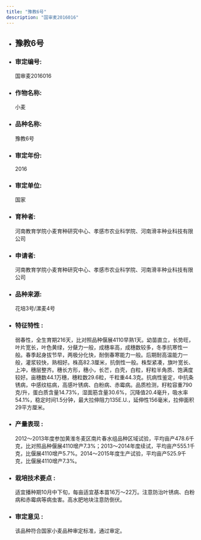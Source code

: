 ```yaml
---
title: "豫教6号"
description: "国审麦2016016"
---
```

* ## 豫教6号
* ###  审定编号:  
   国审麦2016016

*  ### 作物名称:  
   小麦

*   ###  品种名称: 
    豫教6号

*   ### 审定年份: 
    2016

*   ### 审定单位:  
    国家

*   ### 育种者:  
    河南教育学院小麦育种研究中心、孝感市农业科学院、河南滑丰种业科技有限公司

*   ### 申请者:  
    河南教育学院小麦育种研究中心、孝感市农业科学院、河南滑丰种业科技有限公司

*   ### 品种来源:  
    花培3号/漯麦4号

*   ### 特征特性 : 
    弱春性，全生育期216天，比对照品种偃展4110早熟1天。幼苗直立，长势旺，叶片宽长，叶色黄绿，分蘖力一般，成穗率高，成穗数较多，冬季抗寒性一般。春季起身拔节早，两极分化快，耐倒春寒能力一般。后期耐高温能力一般，灌浆较快，熟相好。株高82.3厘米，抗倒性一般。株型紧凑，旗叶宽长、上冲，穗层整齐。穗长方形，穗小，长芒，白壳，白粒，籽粒半角质、饱满度较好。亩穗数44.1万穗，穗粒数29.6粒，千粒重44.3克。抗病性鉴定，中抗条锈病，中感纹枯病，高感叶锈病、白粉病、赤霉病。品质检测，籽粒容重790克/升，蛋白质含量14.73%，湿面筋含量30.6%，沉降值20.4毫升，吸水率54.1%，稳定时间1.5分钟，最大拉伸阻力135E.U.，延伸性156毫米，拉伸面积29平方厘米。

*   ### 产量表现 : 
    2012～2013年度参加黄淮冬麦区南片春水组品种区域试验，平均亩产478.6千克，比对照品种偃展4110增产7.3%；2013～2014年度续试，平均亩产555.1千克，比偃展4110增产5.7%。2014～2015年度生产试验，平均亩产525.9千克，比偃展4110增产7.3%。

*   ### 栽培技术要点 : 
    适宜播种期10月中下旬，每亩适宜基本苗16万～22万。注意防治叶锈病、白粉病和赤霉病等病虫害。高水肥地块注意防倒伏。

*   ### 审定意见 : 
    该品种符合国家小麦品种审定标准，通过审定。
